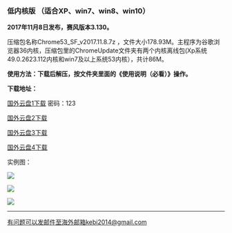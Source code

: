 ### 低内核版 （适合XP、win7、win8、win10）

**2017年11月8日发布，赛风版本3.130。**

压缩包名称Chrome53_SF_v2017.11.8.7z ，文件大小178.93M。主程序为谷歌浏览器36内核，压缩包里的ChromeUpdate文件夹有两个内核离线包(Xp系统49.0.2623.112内核和win7及以上系统53内核），共计86M。

**使用方法：下载后解压，按文件夹里面的《使用说明（必看）》操作。**

**下载地址：**

[国外云盘1下载](https://www.adrive.com/public/2judkd/Chrome53_SF_v2017.11.8.7z) 密码：123

[国外云盘2下载](http://45.32.141.248:8000/f/d4879c0fed/)

[国外云盘3下载](http://108.61.224.82:8000/f/0e304a5136/)

[国外云盘4下载](https://yadi.sk/d/vqu0DBv_3PrrwN)

实例图：

![](https://raw.githubusercontent.com/Alvin9999/pac2/master/softimag/chrome53sf001.PNG)

![](https://raw.githubusercontent.com/Alvin9999/pac2/master/softimag/chrom53sf002.PNG)

![](https://raw.githubusercontent.com/Alvin9999/pac2/master/softimag/chrom53sf003.PNG)


***

有问题可以发邮件至海外邮箱kebi2014@gmail.com